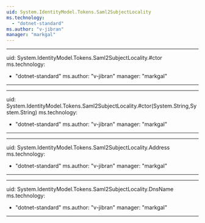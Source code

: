 ```yaml
---
uid: System.IdentityModel.Tokens.Saml2SubjectLocality
ms.technology: 
  - "dotnet-standard"
ms.author: "v-jibran"
manager: "markgal"
---
```


---
uid: System.IdentityModel.Tokens.Saml2SubjectLocality.#ctor
ms.technology: 
  - "dotnet-standard"
ms.author: "v-jibran"
manager: "markgal"
---

---
uid: System.IdentityModel.Tokens.Saml2SubjectLocality.#ctor(System.String,System.String)
ms.technology: 
  - "dotnet-standard"
ms.author: "v-jibran"
manager: "markgal"
---

---
uid: System.IdentityModel.Tokens.Saml2SubjectLocality.Address
ms.technology: 
  - "dotnet-standard"
ms.author: "v-jibran"
manager: "markgal"
---

---
uid: System.IdentityModel.Tokens.Saml2SubjectLocality.DnsName
ms.technology: 
  - "dotnet-standard"
ms.author: "v-jibran"
manager: "markgal"
---
